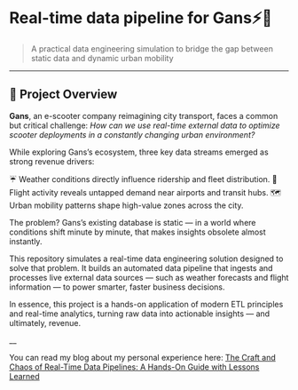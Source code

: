 # Real-time data pipeline for Gans⚡🛴
 
> A practical data engineering simulation to bridge the gap between static data and dynamic urban mobility
---
## 🎯 Project Overview 

**Gans**, an e-scooter company reimagining city transport, faces a common but critical challenge:
*How can we use real-time external data to optimize scooter deployments in a constantly changing urban environment?*

While exploring Gans’s ecosystem, three key data streams emerged as strong revenue drivers:

☔️ Weather conditions directly influence ridership and fleet distribution.
🛬 Flight activity reveals untapped demand near airports and transit hubs.
🗺️ Urban mobility patterns shape high-value zones across the city.

The problem? Gans’s existing database is static — in a world where conditions shift minute by minute, that makes insights obsolete almost instantly.

This repository simulates a real-time data engineering solution designed to solve that problem. It builds an automated data pipeline that ingests and processes live external data sources — such as weather forecasts and flight information — to power smarter, faster business decisions.

In essence, this project is a hands-on application of modern ETL principles and real-time analytics, turning raw data into actionable insights — and ultimately, revenue.

__

You can read my blog about my personal experience here: 
[The Craft and Chaos of Real-Time Data Pipelines: A Hands-On Guide with Lessons Learned](https://medium.com/@laurysan0912/the-craft-and-chaos-of-real-time-data-pipelines-a-hands-on-guide-with-lessons-learned-5641919257ae)
